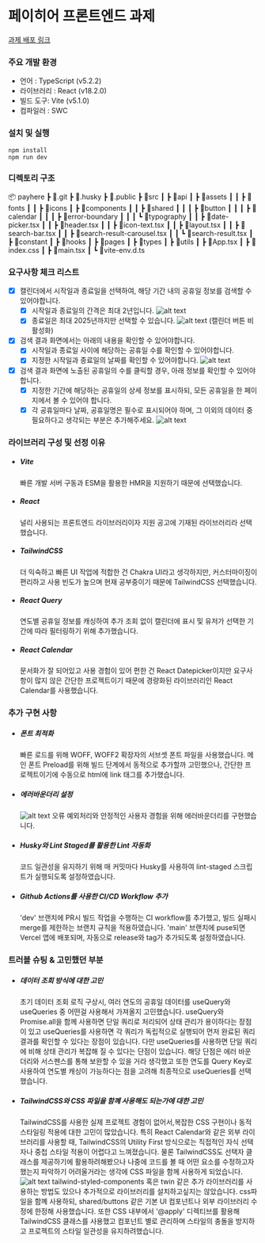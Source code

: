 # 페이히어 프론트엔드 과제

[과제 배포 링크](https://payhere-ten.vercel.app)

### 주요 개발 환경

-   언어 : TypeScript (v5.2.2)
-   라이브러리 : React (v18.2.0)
-   빌드 도구: Vite (v5.1.0)
-   컴파일러 : SWC

### 설치 및 실행

```
npm install
npm run dev
```

### 디렉토리 구조

📦 payhere
┣ 📂.git
┣ 📂.husky
┣ 📂.public
┣ 📂src
┃ ┣ 📂api
┃ ┣ 📂assets
┃ ┃ ┣ 📂fonts
┃ ┃ ┣ 📂icons
┃ ┣ 📂components
┃ ┃ ┣ 📂shared
┃ ┃ ┃ ┣ 📂button
┃ ┃ ┃ ┣ 📂calendar
┃ ┃ ┃ ┣ 📂error-boundary
┃ ┃ ┃ ┗ 📂typography
┃ ┃ ┣ 📜date-picker.tsx
┃ ┃ ┣ 📜header.tsx
┃ ┃ ┣ 📜icon-text.tsx
┃ ┃ ┣ 📜layout.tsx
┃ ┃ ┣ 📜search-bar.tsx
┃ ┃ ┣ 📜search-result-carousel.tsx
┃ ┃ ┗ 📜search-result.tsx
┃ ┣ 📂constant
┃ ┣ 📂hooks
┃ ┣ 📂pages
┃ ┣ 📂types
┃ ┣ 📂utils
┃ ┣ 📜App.tsx
┃ ┣ 📜index.css
┃ ┣ 📜main.tsx
┃ ┗ 📜vite-env.d.ts

### 요구사항 체크 리스트

-   [x] 캘린더에서 시작일과 종료일을 선택하여, 해당 기간 내의 공휴일 정보를 검색할 수 있어야합니다.
    -   [x] 시작일과 종료일의 간격은 최대 2년입니다.
            ![alt text](/src/assets/readme/check-1.png)
    -   [x] 종료일은 최대 2025년까지만 선택할 수 있습니다.
            ![alt text](/src/assets/readme/check-2.png)
            (캘린더 버튼 비활성화)
-   [x] 검색 결과 화면에서는 아래의 내용을 확인할 수 있어야합니다.
    -   [x] 시작일과 종료일 사이에 해당하는 공휴일 수를 확인할 수 있어야합니다.
    -   [x] 지정한 시작일과 종료일의 날짜를 확인할 수 있어야합니다.
            ![alt text](/src/assets/readme/check-3.png)
-   [x] 검색 결과 화면에 노출된 공휴일의 수를 클릭할 경우, 아래 정보를 확인할 수 있어야합니다.
    -   [x] 지정한 기간에 해당하는 공휴일의 상세 정보를 표시하되, 모든 공휴일을 한 페이지에서 볼 수 있어야 합니다.
    -   [x] 각 공휴일마다 날짜, 공휴일명은 필수로 표시되어야 하며, 그 이외의 데이터 중 필요하다고 생각되는 부분은 추가해주세요.
            ![alt text](/src/assets/readme/check-4.png)

### 라이브러리 구성 및 선정 이유

-   ##### Vite
    빠른 개발 서버 구동과 ESM을 활용한 HMR을 지원하기 때문에 선택했습니다.
-   ##### React
    널리 사용되는 프론트엔드 라이브러리이자 지원 공고에 기재된 라이브러리라 선택했습니다.
-   ##### TailwindCSS
    더 익숙하고 빠른 UI 작업에 적합한 건 Chakra UI라고 생각하지만, 커스터마이징이 편리하고 사용 빈도가 높으며 현재 공부중이기 때문에 TailwindCSS 선택했습니다.
-   ##### React Query
    연도별 공휴일 정보를 캐싱하여 추가 조회 없이 캘린더에 표시 및 유저가 선택한 기간에 따라 필터링하기 위해 추가했습니다.
-   ##### React Calendar
    문서화가 잘 되어있고 사용 경험이 있어 편한 건 React Datepicker이지만 요구사항이 많지 않은 간단한 프로젝트이기 때문에 경량화된 라이브러리인 React Calendar를 사용했습니다.

### 추가 구현 사항

-   ##### 폰트 최적화
    빠른 로드를 위해 WOFF, WOFF2 확장자의 서브셋 폰트 파일을 사용했습니다. 메인 폰트 Preload를 위해 빌드 단계에서 동적으로 추가할까 고민했으나, 간단한 프로젝트이기에 수동으로 html에 link 태그를 추가했습니다.
-   ##### 에러바운더리 설정
    ![alt text](/src/assets/readme/error-boundary.png)
    오류 예외처리와 안정적인 사용자 경험을 위해 에러바운더리를 구현했습니다.
-   ##### Husky와 Lint Staged를 활용한 Lint 자동화
    코드 일관성을 유지하기 위해 매 커밋마다 Husky를 사용하여 lint-staged 스크립트가 실행되도록 설정하였습니다.
-   ##### Github Actions를 사용한 CI/CD Workflow 추가
    'dev' 브랜치에 PR시 빌드 작업을 수행하는 CI workflow를 추가했고, 빌드 실패시 merge를 제한하는 브랜치 규칙을 적용하였습니다.
    'main' 브랜치에 puse되면 Vercel 앱에 배포되며, 자동으로 release와 tag가 추가되도록 설정하였습니다.

### 트러블 슈팅 & 고민했던 부분

-   ##### 데이터 조회 방식에 대한 고민

    초기 데이터 조회 로직 구상시, 여러 연도의 공휴일 데이터를 useQuery와 useQueries 중 어떤걸 사용해서 가져올지 고민했습니다. useQuery와 Promise.all을 함께 사용하면 단일 쿼리로 처리되어 상태 관리가 용이하다는 장점이 있고 useQueries를 사용하면 각 쿼리가 독립적으로 실행되어 먼저 완료된 쿼리 결과를 확인할 수 있다는 장점이 있습니다. 다만 useQueries를 사용하면 단일 쿼리에 비해 상태 관리가 복잡해 질 수 있다는 단점이 있습니다. 해당 단점은 에러 바운더리와 서스펜스를 통해 보완할 수 있을 거라 생각했고 또한 연도를 Query Key로 사용하여 연도별 캐싱이 가능하다는 점을 고려해 최종적으로 useQueries를 선택했습니다.

-   ##### TailwindCSS와 CSS 파일을 함꼐 사용해도 되는가에 대한 고민
    TailwindCSS를 사용한 실제 프로젝트 경험이 없어서,복잡한 CSS 구현이나 동적 스타일링 적용에 대한 고민이 많았습니다. 특히 React Calendar와 같은 외부 라이브러리를 사용할 때, TailwindCSS의 Utility First 방식으로는 직접적인 자식 선택자나 중첩 스타일 적용이 어렵다고 느껴졌습니다. 물론 TailwindCSS도 선택자 클래스를 제공하기에 활용하려해봤으나 나중에 코드를 볼 때 어떤 요소를 수정하고자했는지 파악하기 어려울거라는 생각에 CSS 파일을 함께 사용하게 되었습니다.
    ![alt text](/src/assets//readme/tailwind-selector-ex.png)
    tailwind-styled-components 혹은 twin 같은 추가 라이브러리를 사용하는 방법도 있으나 추가적으로 라이브러리를 설치하고싶지는 않았습니다. css파일을 함꼐 사용하되, shared/buttons 같은 기본 UI 컴포넌트나 외부 라이브러리 수정에 한정해 사용했습니다. 또한 CSS 내부에서 '@apply' 디렉티브를 활용해 TailwindCSS 클래스를 사용했고 컴포넌트 별로 관리하며 스타일의 충돌을 방지하고 프로젝트의 스타일 일관성을 유지하려했습니다.
